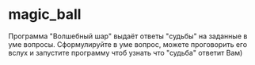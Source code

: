 # magic_ball
Программа "Волшебный шар" выдаёт ответы "судьбы" на заданные в уме вопросы. 
Сформулируйте в уме вопрос, можете проговорить его вслух и запустите программу чтоб узнать что "судьба" ответит Вам)
